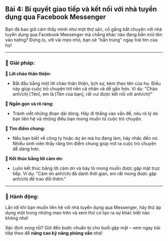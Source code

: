 ## Bài 4: Bí quyết giao tiếp và kết nối với nhà tuyển dụng qua Facebook Messenger

Bạn đã bao giờ cảm thấy mình như một thợ săn, cố gắng bắt chuyện với nhà tuyển dụng qua Facebook Messenger mà chẳng khác nào đang bắn mũi tên vào tường? Đừng lo, với vài mẹo nhỏ, bạn sẽ "bắn trúng" ngay trái tim của họ!

---

### 📌 Giải pháp:

**🔹 Lời chào thân thiện:**
- Bắt đầu bằng một lời chào thân thiện, lịch sự, kèm theo tên của họ. Điều này giúp cuộc trò chuyện trở nên cá nhân và dễ gần hơn. Ví dụ: "Chào anh/chị [Tên], em là [Tên của bạn], rất vui được kết nối với anh/chị!"

**🔹 Ngắn gọn và rõ ràng:**
- Tránh viết những đoạn dài dòng. Hãy đi thẳng vào vấn đề, nêu rõ lý do bạn liên hệ và những điều bạn mong muốn từ cuộc trò chuyện.

**🔹 Tìm điểm chung:**
- Nếu bạn biết về công ty hoặc dự án mà họ đang làm, hãy nhắc đến nó. Nhiều sinh viên thấy rằng tìm điểm chung giúp mở ra cuộc trò chuyện dễ dàng hơn.

**🔹 Kết thúc bằng lời cảm ơn:**
- Luôn kết thúc bằng lời cảm ơn và bày tỏ mong muốn được gặp mặt trực tiếp. Ví dụ: "Cảm ơn anh/chị đã dành thời gian, em rất mong được gặp anh/chị để trao đổi thêm."

---

### 🚀 Hành động:

Lần tới khi bạn muốn liên hệ với nhà tuyển dụng qua Messenger, hãy thử áp dụng một trong những mẹo trên và xem thử có tạo ra sự khác biệt nào không nhé!

Xác định xong rồi? Giờ đến bước chuẩn bị cho buổi gặp mặt – xem ngay bài tiếp theo để **nâng cao kỹ năng phỏng vấn** nhé!
